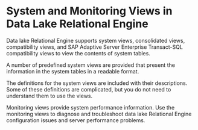 <!-- loioa311c74f84f21015a6daaffe8caf2144 -->

# System and Monitoring Views in Data Lake Relational Engine

Data lake Relational Engine supports system views, consolidated views, compatibility views, and SAP Adaptive Server Enterprise Transact-SQL compatibility views to view the contents of system tables.

A number of predefined system views are provided that present the information in the system tables in a readable format.

The definitions for the system views are included with their descriptions. Some of these definitions are complicated, but you do not need to understand them to use the views.

Monitoring views provide system performance information. Use the monitoring views to diagnose and troubleshoot data lake Relational Engine configuration issues and server performance problems.

